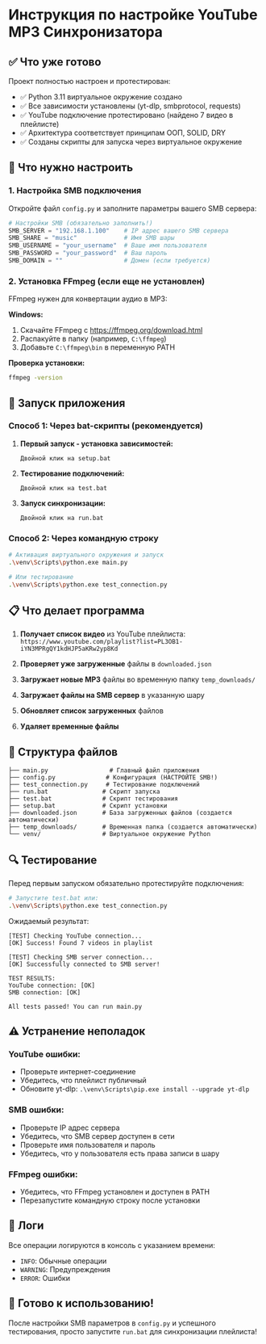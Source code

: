 # Инструкция по настройке YouTube MP3 Синхронизатора

## ✅ Что уже готово

Проект полностью настроен и протестирован:
- ✅ Python 3.11 виртуальное окружение создано
- ✅ Все зависимости установлены (yt-dlp, smbprotocol, requests)
- ✅ YouTube подключение протестировано (найдено 7 видео в плейлисте)
- ✅ Архитектура соответствует принципам ООП, SOLID, DRY
- ✅ Созданы скрипты для запуска через виртуальное окружение

## 🔧 Что нужно настроить

### 1. Настройка SMB подключения

Откройте файл `config.py` и заполните параметры вашего SMB сервера:

```python
# Настройки SMB (обязательно заполнить!)
SMB_SERVER = "192.168.1.100"    # IP адрес вашего SMB сервера
SMB_SHARE = "music"             # Имя SMB шары
SMB_USERNAME = "your_username"  # Ваше имя пользователя
SMB_PASSWORD = "your_password"  # Ваш пароль
SMB_DOMAIN = ""                 # Домен (если требуется)
```

### 2. Установка FFmpeg (если еще не установлен)

FFmpeg нужен для конвертации аудио в MP3:

**Windows:**
1. Скачайте FFmpeg с https://ffmpeg.org/download.html
2. Распакуйте в папку (например, `C:\ffmpeg`)
3. Добавьте `C:\ffmpeg\bin` в переменную PATH

**Проверка установки:**
```bash
ffmpeg -version
```

## 🚀 Запуск приложения

### Способ 1: Через bat-скрипты (рекомендуется)

1. **Первый запуск - установка зависимостей:**
   ```
   Двойной клик на setup.bat
   ```

2. **Тестирование подключений:**
   ```
   Двойной клик на test.bat
   ```

3. **Запуск синхронизации:**
   ```
   Двойной клик на run.bat
   ```

### Способ 2: Через командную строку

```bash
# Активация виртуального окружения и запуск
.\venv\Scripts\python.exe main.py

# Или тестирование
.\venv\Scripts\python.exe test_connection.py
```

## 📋 Что делает программа

1. **Получает список видео** из YouTube плейлиста:
   `https://www.youtube.com/playlist?list=PL3OB1-iYN3MPRgQY1kdHJP5aKRw2yp8Kd`

2. **Проверяет уже загруженные** файлы в `downloaded.json`

3. **Загружает новые MP3** файлы во временную папку `temp_downloads/`

4. **Загружает файлы на SMB сервер** в указанную шару

5. **Обновляет список загруженных** файлов

6. **Удаляет временные файлы**

## 📁 Структура файлов

```
├── main.py                 # Главный файл приложения
├── config.py              # Конфигурация (НАСТРОЙТЕ SMB!)
├── test_connection.py     # Тестирование подключений
├── run.bat               # Скрипт запуска
├── test.bat              # Скрипт тестирования
├── setup.bat             # Скрипт установки
├── downloaded.json       # База загруженных файлов (создается автоматически)
├── temp_downloads/       # Временная папка (создается автоматически)
└── venv/                 # Виртуальное окружение Python
```

## 🔍 Тестирование

Перед первым запуском обязательно протестируйте подключения:

```bash
# Запустите test.bat или:
.\venv\Scripts\python.exe test_connection.py
```

Ожидаемый результат:
```
[TEST] Checking YouTube connection...
[OK] Success! Found 7 videos in playlist

[TEST] Checking SMB server connection...
[OK] Successfully connected to SMB server!

TEST RESULTS:
YouTube connection: [OK]
SMB connection: [OK]

All tests passed! You can run main.py
```

## ⚠️ Устранение неполадок

### YouTube ошибки:
- Проверьте интернет-соединение
- Убедитесь, что плейлист публичный
- Обновите yt-dlp: `.\venv\Scripts\pip.exe install --upgrade yt-dlp`

### SMB ошибки:
- Проверьте IP адрес сервера
- Убедитесь, что SMB сервер доступен в сети
- Проверьте имя пользователя и пароль
- Убедитесь, что у пользователя есть права записи в шару

### FFmpeg ошибки:
- Убедитесь, что FFmpeg установлен и доступен в PATH
- Перезапустите командную строку после установки

## 📝 Логи

Все операции логируются в консоль с указанием времени:
- `INFO`: Обычные операции
- `WARNING`: Предупреждения  
- `ERROR`: Ошибки

## 🎯 Готово к использованию!

После настройки SMB параметров в `config.py` и успешного тестирования, просто запустите `run.bat` для синхронизации плейлиста!
